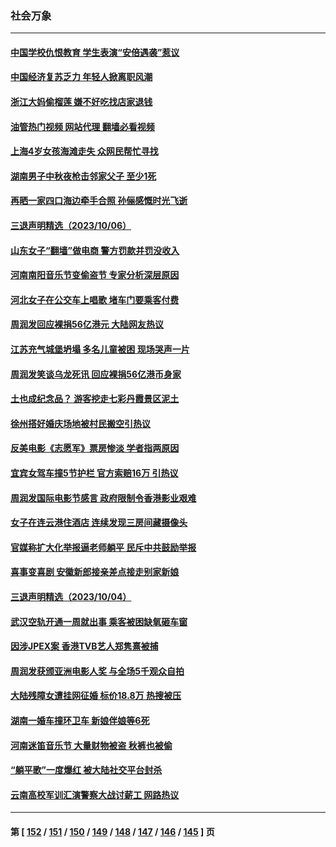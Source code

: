 ### 社会万象
---
#### [中国学校仇恨教育 学生表演“安倍遇袭”惹议](../../pages/ncid282/n14090458.md?10081245) 
#### [中国经济复苏乏力 年轻人掀离职风潮](../../pages/ncid282/n14090270.md?10081245) 
#### [浙江大妈偷榴莲 嫌不好吃找店家退钱](../../pages/ncid282/n14090150.md?10081245) 
#### [油管热门视频 网站代理 翻墙必看视频](http://138.2.39.72:81/youtube.html?epic-marker?10081245)
#### [上海4岁女孩海滩走失 众网民帮忙寻找](../../pages/ncid282/n14090017.md?10081245) 
#### [湖南男子中秋夜枪击邻家父子 至少1死](../../pages/ncid282/n14090022.md?10081245) 
#### [再晒一家四口海边牵手合照 孙俪感慨时光飞逝](../../pages/ncid282/n14089939.md?10081245) 
#### [三退声明精选（2023/10/06）](../../pages/ncid282/n14089968.md?10081245) 
#### [山东女子“翻墙”做电商 警方罚款并罚没收入](../../pages/ncid282/n14089680.md?10081245) 
#### [河南南阳音乐节变偷盗节 专家分析深层原因](../../pages/ncid282/n14089616.md?10081245) 
#### [河北女子在公交车上唱歌 堵车门要乘客付费](../../pages/ncid282/n14089725.md?10081245) 
#### [周润发回应裸捐56亿港元 大陆网友热议](../../pages/ncid282/n14089641.md?10081245) 
#### [江苏充气城堡坍塌 多名儿童被困 现场哭声一片](../../pages/ncid282/n14089535.md?10081245) 
#### [周润发笑谈乌龙死讯 回应裸捐56亿港币身家](../../pages/ncid282/n14089024.md?10081245) 
#### [土也成纪念品？ 游客挖走七彩丹霞景区泥土](../../pages/ncid282/n14089274.md?10081245) 
#### [徐州搭好婚庆场地被村民搬空引热议](../../pages/ncid282/n14089185.md?10081245) 
#### [反美电影《志愿军》票房惨淡 学者指两原因](../../pages/ncid282/n14089039.md?10081245) 
#### [宜宾女驾车撞5节护栏 官方索赔16万 引热议](../../pages/ncid282/n14088796.md?10081245) 
#### [周润发国际电影节感言 政府限制令香港影业艰难](../../pages/ncid282/n14088781.md?10081245) 
#### [女子在连云港住酒店 连续发现三房间藏摄像头](../../pages/ncid282/n14088872.md?10081245) 
#### [官媒称扩大化举报逼老师躺平 民斥中共鼓励举报](../../pages/ncid282/n14088711.md?10081245) 
#### [喜事变喜剧 安徽新郎接亲差点接走别家新娘](../../pages/ncid282/n14088587.md?10081245) 
#### [三退声明精选（2023/10/04）](../../pages/ncid282/n14088392.md?10081245) 
#### [武汉空轨开通一周就出事 乘客被困缺氧砸车窗](../../pages/ncid282/n14088357.md?10081245) 
#### [因涉JPEX案 香港TVB艺人郑隽熹被捕](../../pages/ncid282/n14088318.md?10081245) 
#### [周润发获颁亚洲电影人奖 与全场5千观众自拍](../../pages/ncid282/n14088197.md?10081245) 
#### [大​​​陆残障女遭挂网征婚 标价18.8万 热搜被压](../../pages/ncid282/n14087845.md?10081245) 
#### [湖南一婚车撞环卫车 新娘伴娘等6死](../../pages/ncid282/n14087899.md?10081245) 
#### [河南迷笛音乐节 大量财物被盗 秋裤也被偷](../../pages/ncid282/n14087820.md?10081245) 
#### [“躺平歌”一度爆红 被大陆社交平台封杀](../../pages/ncid282/n14087762.md?10081245) 
#### [云南高校军训汇演警察大战讨薪工 网路热议](../../pages/ncid282/n14087686.md?10081245) 

---
#### 第 [ [152](./152.md?10081245) / [151](./151.md?10081245) / [150](./150.md?10081245) / [149](./149.md?10081245) / [148](./148.md?10081245) / [147](./147.md?10081245) / [146](./146.md?10081245) / [145](./145.md?10081245) ] 页
